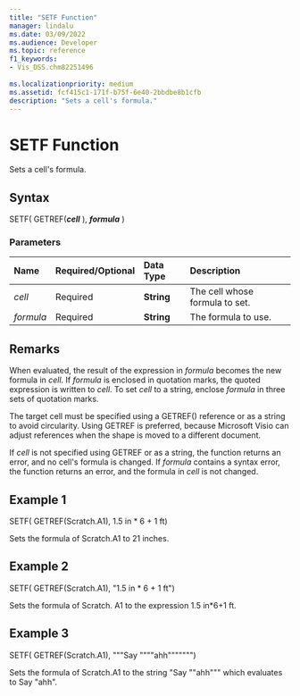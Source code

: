 ```yaml
---
title: "SETF Function" 
manager: lindalu
ms.date: 03/09/2022
ms.audience: Developer
ms.topic: reference
f1_keywords:
- Vis_DSS.chm82251496
 
ms.localizationpriority: medium
ms.assetid: fcf415c1-171f-b75f-6e40-2bbdbe8b1cfb
description: "Sets a cell's formula."
---
```


# SETF Function

Sets a cell's formula.
  
## Syntax

SETF( GETREF(***cell*** ), ***formula*** )
  
### Parameters

|**Name**|**Required/Optional**|**Data Type**|**Description**|
|:-----|:-----|:-----|:-----|
| *cell* <br/> |Required  <br/> |**String** <br/> |The cell whose formula to set. |
| *formula* <br/> |Required  <br/> |**String** <br/> |The formula to use. |

## Remarks

When evaluated, the result of the expression in *formula* becomes the new formula in *cell*. If *formula* is enclosed in quotation marks, the quoted expression is written to *cell*. To set _cell_ to a string, enclose _formula_ in three sets of quotation marks.
  
The target cell must be specified using a GETREF() reference or as a string to avoid circularity. Using GETREF is preferred, because Microsoft Visio can adjust references when the shape is moved to a different document.
  
If *cell* is not specified using GETREF or as a string, the function returns an error, and no cell's formula is changed. If *formula* contains a syntax error, the function returns an error, and the formula in *cell* is not changed.
  
## Example 1

SETF( GETREF(Scratch.A1), 1.5 in \* 6 + 1 ft)
  
Sets the formula of Scratch.A1 to 21 inches.
  
## Example 2

SETF( GETREF(Scratch.A1), "1.5 in \* 6 + 1 ft")
  
Sets the formula of Scratch. A1 to the expression 1.5 in\*6+1 ft.
  
## Example 3

SETF( GETREF(Scratch.A1), """Say """"ahh""""""")
  
Sets the formula of Scratch.A1 to the string "Say ""ahh""" which evaluates to Say "ahh".
  